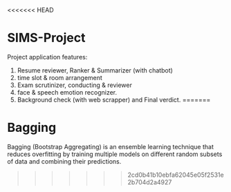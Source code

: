 <<<<<<< HEAD
# SIMS-Project
Project application features: 
1) Resume reviewer, Ranker &amp; Summarizer (with chatbot) 
2) time slot &amp; room arrangement 
3) Exam scrutinizer, conducting &amp; reviewer 
4) face &amp; speech emotion recognizer. 
5) Background check (with web scrapper) and Final verdict.
=======
# Bagging
Bagging (Bootstrap Aggregating) is an ensemble learning technique that reduces overfitting by training multiple models on different random subsets of data and combining their predictions.
>>>>>>> 2cd0b41b10ebfa62045e05f2531e2b704d2a4927
